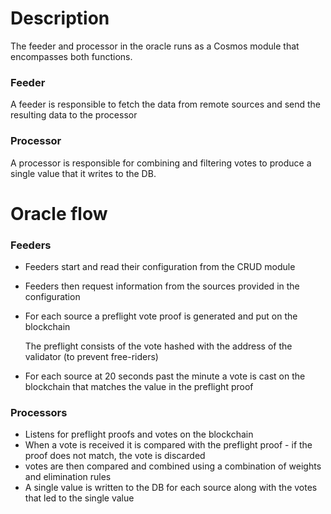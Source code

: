 # Description

The feeder and processor in the oracle runs as a Cosmos module that encompasses both functions.

### Feeder

A feeder is responsible to fetch the data from remote sources and send the resulting data to the processor

### Processor

A processor is responsible for combining and filtering votes to produce a single value that it writes to the DB.

# Oracle flow

### Feeders

* Feeders start and read their configuration from the CRUD module

* Feeders then request information from the sources provided in the configuration

* For each source a preflight vote proof is generated and put on the blockchain

  The preflight consists of the vote hashed with the address of the validator (to prevent free-riders)

* For each source at 20 seconds past the minute a vote is cast on the blockchain that matches the value in the preflight proof

### Processors

* Listens for preflight proofs and votes on the blockchain
* When a vote is received it is compared with the preflight proof - if the proof does not match, the vote is discarded
* votes are then compared and combined using a combination of weights and elimination rules
* A single value is written to the DB for each source along with the votes that led to the single value


